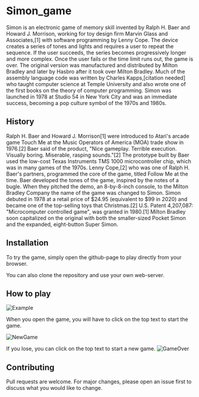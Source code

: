 # Simon_game

 Simon is an electronic game of memory skill invented by Ralph H. Baer and Howard J. Morrison, working for toy design firm Marvin Glass and Associates,[1] with software programming by Lenny Cope. The device creates a series of tones and lights and requires a user to repeat the sequence. If the user succeeds, the series becomes progressively longer and more complex. Once the user fails or the time limit runs out, the game is over. The original version was manufactured and distributed by Milton Bradley and later by Hasbro after it took over Milton Bradley. Much of the assembly language code was written by Charles Kapps,[citation needed] who taught computer science at Temple University and also wrote one of the first books on the theory of computer programming. Simon was launched in 1978 at Studio 54 in New York City and was an immediate success, becoming a pop culture symbol of the 1970s and 1980s.

## History
Ralph H. Baer and Howard J. Morrison[1] were introduced to Atari's arcade game Touch Me at the Music Operators of America (MOA) trade show in 1976.[2] Baer said of the product, "Nice gameplay. Terrible execution. Visually boring. Miserable, rasping sounds."[2] The prototype built by Baer used the low-cost Texas Instruments TMS 1000 microcontroller chip, which was in many games of the 1970s. Lenny Cope,[2] who was one of Ralph H. Baer's partners, programmed the core of the game, titled Follow Me at the time. Baer developed the tones of the game, inspired by the notes of a bugle. When they pitched the demo, an 8-by-8-inch console, to the Milton Bradley Company the name of the game was changed to Simon. Simon debuted in 1978 at a retail price of $24.95 (equivalent to $99 in 2020) and became one of the top-selling toys that Christmas.[2] U.S. Patent 4,207,087: "Microcomputer controlled game", was granted in 1980.[1] Milton Bradley soon capitalized on the original with both the smaller-sized Pocket Simon and the expanded, eight-button Super Simon.

## Installation

To try the game, simply open the github-page to play directly from your browser.

You can also clone the repository and use your own web-server.

## How to play
![Example](https://raw.githubusercontent.com/Ronqn/Simon_game/main/images/Example.png)

When you open the game, you will have to click on the top text to start the game.

![NewGame](https://raw.githubusercontent.com/Ronqn/Simon_game/main/images/NewGame.png)

If you lose, you can click on the top text to start a new game.
![GameOver](https://raw.githubusercontent.com/Ronqn/Simon_game/main/images/GameOver.png)

## Contributing
Pull requests are welcome. For major changes, please open an issue first to discuss what you would like to change.
